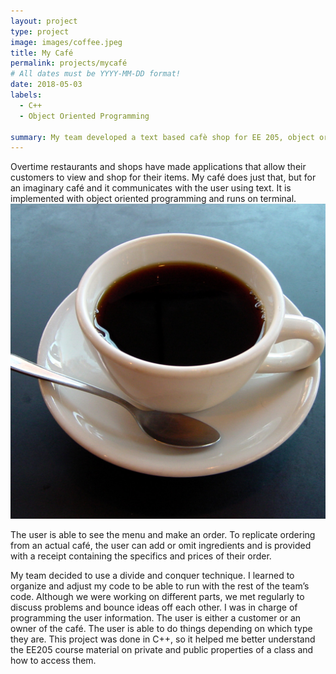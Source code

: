 ```yaml
---
layout: project
type: project
image: images/coffee.jpeg
title: My Café
permalink: projects/mycafé
# All dates must be YYYY-MM-DD format!
date: 2018-05-03
labels:
  - C++
  - Object Oriented Programming
  
summary: My team developed a text based cafè shop for EE 205, object oriented programming.
---
```


Overtime restaurants and shops have made applications that allow their customers to view and shop for their items. My café does just that, but for an imaginary café and it communicates with the user using text. It is implemented with object oriented programming and runs on terminal.
<img class="ui medium right floated rounded image" src="../images/coffee.jpeg">  

The user is able to see the menu and make an order. To replicate ordering from an actual café, the user can add or omit ingredients and is provided with a receipt containing the specifics and prices of their order. 
  
My team decided to use a divide and conquer technique. I learned to organize and adjust my code to be able to run with the rest of the team’s code. Although we were working on different parts, we met regularly to discuss problems and bounce ideas off each other. I was in charge of programming the user information. The user is either a customer or an owner of the café. The user is able to do things depending on which type they are. This project was done in C++, so it helped me better understand the EE205 course material on private and public properties of a class and how to access them. 

